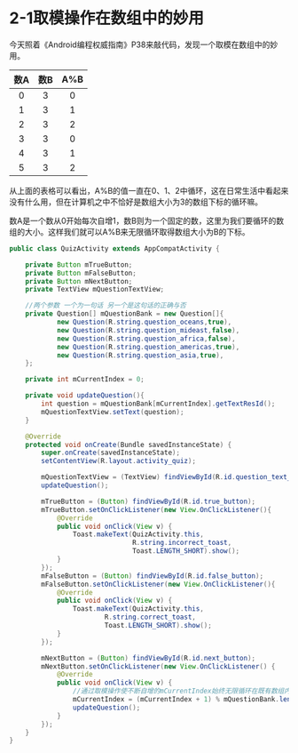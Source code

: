 # 2-1取模操作在数组中的妙用

今天照着《Android编程权威指南》P38来敲代码，发现一个取模在数组中的妙用。

|  数A  |  数B  | A%B  |
| :--: | :--: | :--: |
|  0   |  3   |  0   |
|  1   |  3   |  1   |
|  2   |  3   |  2   |
|  3   |  3   |  0   |
|  4   |  3   |  1   |
|  5   |  3   |  2   |

从上面的表格可以看出，A%B的值一直在0、1、2中循环，这在日常生活中看起来没有什么用，但在计算机之中不恰好是数组大小为3的数组下标的循环嘛。

数A是一个数从0开始每次自增1，数B则为一个固定的数，这里为我们要循环的数组的大小。这样我们就可以A%B来无限循环取得数组大小为B的下标。

```java
public class QuizActivity extends AppCompatActivity {

    private Button mTrueButton;
    private Button mFalseButton;
    private Button mNextButton;
    private TextView mQuestionTextView;

  	//两个参数 一个为一句话 另一个是这句话的正确与否
    private Question[] mQuestionBank = new Question[]{
            new Question(R.string.question_oceans,true),
            new Question(R.string.question_mideast,false),
            new Question(R.string.question_africa,false),
            new Question(R.string.question_americas,true),
            new Question(R.string.question_asia,true),
    };

    private int mCurrentIndex = 0;

    private void updateQuestion(){
        int question = mQuestionBank[mCurrentIndex].getTextResId();
        mQuestionTextView.setText(question);
    }

    @Override
    protected void onCreate(Bundle savedInstanceState) {
        super.onCreate(savedInstanceState);
        setContentView(R.layout.activity_quiz);

        mQuestionTextView = (TextView) findViewById(R.id.question_text_view);
        updateQuestion();

        mTrueButton = (Button) findViewById(R.id.true_button);
        mTrueButton.setOnClickListener(new View.OnClickListener(){
            @Override
            public void onClick(View v) {
                Toast.makeText(QuizActivity.this,
                               R.string.incorrect_toast,
                               Toast.LENGTH_SHORT).show();
            }
        });
        mFalseButton = (Button) findViewById(R.id.false_button);
        mFalseButton.setOnClickListener(new View.OnClickListener(){
            @Override
            public void onClick(View v) {
                Toast.makeText(QuizActivity.this,
                        R.string.correct_toast,
                        Toast.LENGTH_SHORT).show();
            }
        });

        mNextButton = (Button) findViewById(R.id.next_button);
        mNextButton.setOnClickListener(new View.OnClickListener() {
            @Override
            public void onClick(View v) {
                //通过取模操作使不断自增的mCurrentIndex始终无限循环在既有数组内容中
                mCurrentIndex = (mCurrentIndex + 1) % mQuestionBank.length;
                updateQuestion();
            }
        });
    }
}
```



